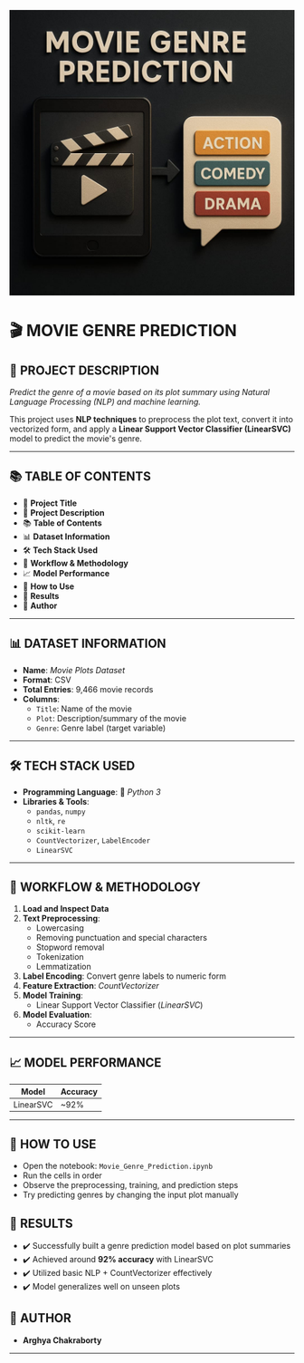 <p align="center">
  <img src="MovieGenre.jpg" alt="Sentiment Analysis Output" width="600"/>
</p>

# 🎬 **MOVIE GENRE PREDICTION**


## 🧾 **PROJECT DESCRIPTION**
*Predict the genre of a movie based on its plot summary using Natural Language Processing (NLP) and machine learning.*

This project uses **NLP techniques** to preprocess the plot text, convert it into vectorized form, and apply a **Linear Support Vector Classifier (LinearSVC)** model to predict the movie's genre.

---

## 📚 **TABLE OF CONTENTS**
- 📌 **Project Title**
- 🧾 **Project Description**
- 📚 **Table of Contents**
- 📊 **Dataset Information**
- 🛠️ **Tech Stack Used**
- 🧠 **Workflow & Methodology**
- 📈 **Model Performance**
- 🧪 **How to Use**
- 🏁 **Results**
- 👥 **Author**
---

## 📊 **DATASET INFORMATION**
- **Name**: *Movie Plots Dataset*
- **Format**: CSV  
- **Total Entries**: 9,466 movie records  
- **Columns**:
  - `Title`: Name of the movie  
  - `Plot`: Description/summary of the movie  
  - `Genre`: Genre label (target variable)

---

## 🛠️ **TECH STACK USED**
- **Programming Language**: 🐍 *Python 3*
- **Libraries & Tools**:
  - `pandas`, `numpy`
  - `nltk`, `re`
  - `scikit-learn`
  - `CountVectorizer`, `LabelEncoder`
  - `LinearSVC`

---

## 🧠 **WORKFLOW & METHODOLOGY**
1. **Load and Inspect Data**
2. **Text Preprocessing**:
   - Lowercasing  
   - Removing punctuation and special characters  
   - Stopword removal  
   - Tokenization  
   - Lemmatization  
3. **Label Encoding**: Convert genre labels to numeric form  
4. **Feature Extraction**: *CountVectorizer*  
5. **Model Training**:
   - Linear Support Vector Classifier (*LinearSVC*)  
6. **Model Evaluation**:
   - Accuracy Score  

---

## 📈 **MODEL PERFORMANCE**
| Model      | Accuracy |
|------------|----------|
| LinearSVC  | ~92%     |

---

## 🧪 **HOW TO USE**
- Open the notebook: `Movie_Genre_Prediction.ipynb`  
- Run the cells in order  
- Observe the preprocessing, training, and prediction steps  
- Try predicting genres by changing the input plot manually


## 🏁 **RESULTS**
- ✔️ Successfully built a genre prediction model based on plot summaries  
- ✔️ Achieved around **92% accuracy** with LinearSVC  
- ✔️ Utilized basic NLP + CountVectorizer effectively  
- ✔️ Model generalizes well on unseen plots

## 👥 **AUTHOR**
- **Arghya Chakraborty** 

---
